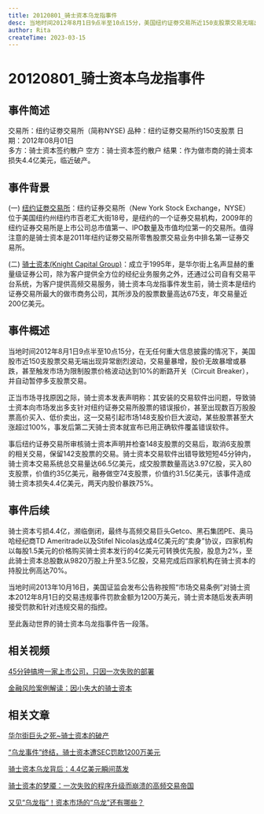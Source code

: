 ```yaml
---
title: 20120801_骑士资本乌龙指事件
desc: 当地时间2012年8月1日9点半至10点15分，美国纽约证劵交易所近150支股票交易无端出现异常剧烈波动，交易量暴增，股价无故暴增或暴跌，随后涉事方骑士资本发布声明称因其交易软件出错导致交易量暴增，此事件导致骑士资本损失近4.4亿美元，两天内股价暴跌75%。
author: Rita
createTime: 2023-03-15
---
```


# 20120801_骑士资本乌龙指事件

## 事件简述
交易所：纽约证劵交易所（简称NYSE)
品种：纽约证劵交易所约150支股票
日期：2012年08月01日  
多方：骑士资本签约散户
空方：骑士资本签约散户
结果：作为做市商的骑士资本损失4.4亿美元，临近破产。

## 事件背景

(一)  [纽约证劵交易所](https://baike.so.com/doc/5807096-6019897.html)：纽约证券交易所（New York Stock Exchange，NYSE）位于美国纽约州纽约市百老汇大街18号，是纽约的一个证券交易机构，2009年的纽约证券交易所是上市公司总市值第一、IPO数量及市值均位第一的交易所。值得注意的是骑士资本是2011年纽约证劵交易所零售股票交易业务中排名第一证券交易所。

 (二) [骑士资本(Knight Capital Group)](https://https://baike.so.com/doc/7855432-8129527.html)：成立于1995年，是华尔街上名声显赫的重量级证券公司，除为客户提供全方位的经纪业务服务之外，还通过公司自有交易平台系统，为客户提供高频交易服务，骑士资本乌龙指事件发生前，骑士资本是纽约证券交易所最大的做市商务公司，其所涉及的股票数量高达675支，年交易量近200亿美元。

## 事件概述

当地时间2012年8月1日9点半至10点15分，在无任何重大信息披露的情况下，美国股市近150支股票交易无端出现异常剧烈波动，交易量暴增，股价无故暴增或暴跌，甚至触发市场为限制股票价格波动达到10%的断路开关（Circuit Breaker），并自动暂停多支股票交易。

正当市场寻找原因之际，骑士资本发表声明称：其安装的交易软件出问题，导致骑士资本向市场发出多支针对纽约证券交易所股票的错误报价，甚至出现数百万股股票高价买入、低价卖出，这一交易引起市场148支股价巨大波动，某些股票甚至大涨超过100%，事发后第二天骑士资本就宣布已用正确软件覆盖错误软件。

事后纽约证券交易所审核骑士资本声明并检查148支股票的交易后，取消6支股票的相关交易，保留142支股票的交易。骑士资本交易软件出错导致短短45分钟内，骑士资本交易系统总交易量达66.5亿美元，成交股票数量高达3.97亿股，买入80支股票，价值约35亿美元，融券做空74支股票，价值约31.5亿美元，该事件造成骑士资本损失4.4亿美元，两天内股价暴跌75%。

## 事件后续

骑士资本亏损4.4亿，濒临倒闭，最终与高频交易巨头Getco、黑石集团PE、奥马哈经纪商TD Ameritrade以及Stifel Nicolas达成4亿美元的“卖身”协议，四家机构以每股1.5美元的价格购买骑士资本发行的4亿美元可转换优先股，股息为2%，至此骑士资本总股数从9820万股上升至3.5亿股，交易完成后四家机构在骑士资本的持股比例高达70%。

当地时间2013年10月16日，美国证监会发布公告称按照“市场交易条例”对骑士资本2012年8月1日的交易违规事件罚款金额为1200万美元，骑士资本随后发表声明接受罚款和针对违规交易的指控。

至此轰动世界的骑士资本乌龙指事件告一段落。

## 相关视频

[45分钟搞垮一家上市公司，只因一次失败的部署](https://https://www.iesdouyin.com/share/video/7195193904952659255/?region=CN&mid=7195193938523851579&u_code=f86lcie1&did=MS4wLjABAAAAGKvnNUVPq6KB8-8v94KZhZqBzt6eJoPbuIr2F9aYfas&iid=MS4wLjABAAAACwC1DvX1uMApNMtVgjXZ3KDFkuCGUe0r9s0J_FOMNiDrR4iWtheChiNGW_tfEbzt&with_sec_did=1&titleType=title&from_ssr=1&utm_source=copy&utm_campaign=client_share&utm_medium=android&app=aweme)

[金融风险案例解读：因小失大的骑士资本](https://https://v.douyin.com/SSSSL8H/)

## 相关文章

[华尔街巨头之死~骑士资本的破产](https://https://m.toutiao.com/article/6933173299568738831/)

[“乌龙事件”终结，骑士资本遭SEC罚款1200万美元](https://https://www.yicai.com/news/3048635.html)

[骑士资本乌龙背后：4.4亿美元瞬间蒸发](https://https://finance.sina.com.cn/roll/20120808/225212796054.shtml)

[骑士资本的梦魇：一次失败的程序升级而崩溃的高频交易帝国](https://https://zhuanlan.zhihu.com/p/24459138)

[又见“乌龙指”！资本市场的“乌龙”还有哪些？](http://https://finance.sina.cn/2020-04-20/detail-iirczymi7408766.d.html?from=wap "又见“乌龙指：！资本市场的”乌龙“还有哪些？")
